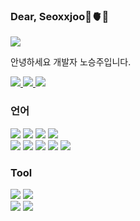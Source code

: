 ### Dear, Seoxxjoo🪼🫀🍥

<img src="https://capsule-render.vercel.app/api?type=rect&color=00008B&height=100&section=header&text=개발자노승주입니다&fontSize=20&fontColor=ffff" />
<p>안녕하세요 개발자 노승주입니다.</p>
<a href="https://githun.com/seoungju0828">
  <img src="https://img.shields.io/badge/github-181717?style=flat&logo=github&logoColor=white"/>
</a>
<a href="www.instagram.com/seoxxjoo/">
    <img src="https://img.shields.io/badge/instagram-E4405F?style=flat&logo=instagram&logoColor=white" />
</a>
<a href="mailto:ministar2006@gmail.com">
  <img src="https://img.shields.io/badge/ministar2006@gmail.com-D14836?style=flat&logo=gmail&logoColor=white"/>
</a>

### 언어
<p>
  <img src="https://img.shields.io/badge/PHP-777BB4?style=flat&logo=PHP&logoColor=white" />
  <img src="https://img.shields.io/badge/MYSQL-4479A1?style=flat&logo=MYSQL&logoColor=white" />
  <img src="https://img.shields.io/badge/OracleDB-F80000?style=flat&logo=oracle&logoColor=white" /> 
  <img src="https://img.shields.io/badge/React-61DAFB?style=flat&logo=React&logoColor=white" /><br>
  <img src="https://img.shields.io/badge/nodeJS-339933?style=flat&logo=node.js&logoColor=white" />
  <img src="https://img.shields.io/badge/JAVA-007396?style=flat&logo=java&logoColor=white" />
  <img src="https://img.shields.io/badge/JavaScript-F7DF1E?style=flat&logo=JavaScript&logoColor=white" />
  <img src="https://img.shields.io/badge/HTML5-E34F26?style=flat&logo=HTML5&logoColor=white" />
  <img src="https://img.shields.io/badge/CSS3-1572B6?style=flat&logo=CSS3&logoColor=white" />
</p>

### Tool
<p>
  <img src="https://img.shields.io/badge/intelliJ IDEA-000000?style=flat&logo=intelliJ IDEA&logoColor=white" />
  <img src="https://img.shields.io/badge/Visual Studio Code-007ACC?style=flat&logo=Visual Studio Code&logoColor=white" /> <br>
  <img src="https://img.shields.io/badge/Visual Studio-5C2D91?style=flat&logo=Visual Studio&logoColor=white" />
  <img src="https://img.shields.io/badge/Eclipse-2C2255?style=flat&logo=eclipse&logoColor=white" />
</p>


